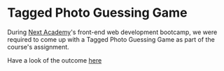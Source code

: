# Tagged Photo Guessing Game
During <a href="www.nextacademy.com">Next Academy</a>'s front-end web development bootcamp, we were required to come up with a Tagged Photo Guessing Game as part of the course's assignment.

Have a look of the outcome <a href="https://bahiyahmj.github.io/NA-Tag-Guessing-Game/">here</a>
